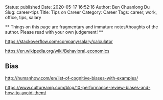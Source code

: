 Status: published
Date: 2020-05-17 16:52:16
Author: Ben Chuanlong Du
Slug: career-tips
Title: Tips on Career
Category: Career
Tags: career, work, office, tips, salary

**
Things on this page are
fragmentary and immature notes/thoughts of the author.
Please read with your own judgement!
**

https://stackoverflow.com/company/salary/calculator


https://en.wikipedia.org/wiki/Behavioral_economics

## Bias

http://humanhow.com/en/list-of-cognitive-biases-with-examples/

https://www.cultureamp.com/blog/10-performance-review-biases-and-how-to-avoid-them/
